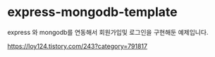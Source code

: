 # express-mongodb-template
express 와 mongodb를 연동해서 회원가입및 로그인을 구현해둔 예제입니다.



https://loy124.tistory.com/243?category=791817
